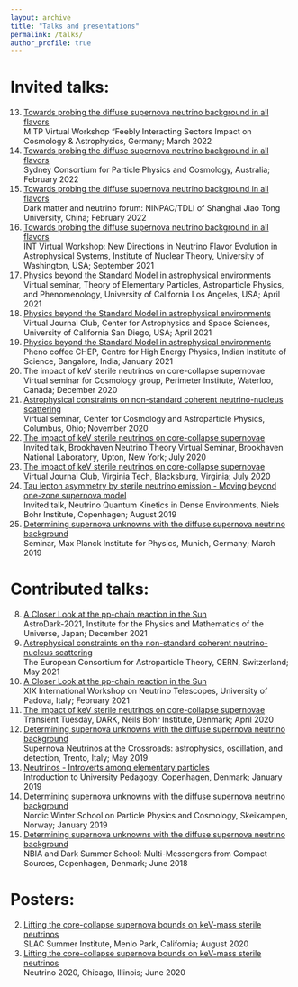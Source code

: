 ```yaml
---
layout: archive
title: "Talks and presentations"
permalink: /talks/
author_profile: true
---
```



<!---
Upcoming talks:
=====
* 
--->


Invited talks:
======
13. [Towards probing the diffuse supernova neutrino background in all flavors](https://annaannafs.github.io/files/Suliga_Mainz.pdf) <br/>
	 MITP Virtual Workshop “Feebly Interacting Sectors Impact on Cosmology & Astrophysics, Germany; March 2022
12. [Towards probing the diffuse supernova neutrino background in all flavors](https://annaannafs.github.io/files/Suliga_AU.pdf) <br/>
	Sydney Consortium for Particle Physics and Cosmology, Australia; February 2022
11. [Towards probing the diffuse supernova neutrino background in all flavors](https://annaannafs.github.io/files/DMNF-Suliga.pdf) <br/>
	Dark matter and neutrino forum: NINPAC/TDLI of Shanghai Jiao Tong University, China; February 2022
10. [Towards probing the diffuse supernova neutrino background in all flavors](https://annaannafs.github.io/files/INT-Suliga.pdf) <br/>
	INT Virtual Workshop: New Directions in Neutrino Flavor Evolution in Astrophysical Systems, Institute of Nuclear Theory, University of Washington, USA; September 2021
9. [Physics beyond the Standard Model in astrophysical environments](https://annaannafs.github.io/files/TEPAPP.pdf) <br/>
	Virtual seminar, Theory of Elementary Particles, Astroparticle Physics, and Phenomenology, University of California Los Angeles, USA; April 2021
8. [Physics beyond the Standard Model in astrophysical environments](https://annaannafs.github.io/files/CASS.pdf) <br/>
	Virtual Journal Club, Center for Astrophysics and Space Sciences, University of California San Diego, USA; April 2021
7. [Physics beyond the Standard Model in astrophysical environments](https://annaannafs.github.io/files/Suliga_IISc.pdf) <br/>
	Pheno coffee CHEP, Centre for High Energy Physics, Indian Institute of Science, Bangalore, India; January 2021
6. The impact of keV sterile neutrinos on core-collapse supernovae <br/>
	Virtual seminar for Cosmology group, Perimeter Institute, Waterloo, Canada; December 2020
5. [Astrophysical constraints on non-standard coherent neutrino-nucleus scattering](https://annaannafs.github.io/files/Suliga_CCAPP.pdf) <br/>
	Virtual seminar, Center for Cosmology and Astroparticle Physics, Columbus, Ohio; November 2020
4. [The impact of keV sterile neutrinos on core-collapse supernovae](https://annaannafs.github.io/files/BNL_Suliga.pdf)<br/>
	Invited talk, Brookhaven Neutrino Theory Virtual Seminar, Brookhaven National Laboratory, Upton, New York; July 2020
3. [The impact of keV sterile neutrinos on core-collapse supernovae](https://annaannafs.github.io/files/VT_Suliga.pdf)<br/>
	Virtual Journal Club, Virginia Tech, Blacksburg, Virginia; July 2020
2. [Tau lepton asymmetry by sterile neutrino emission - Moving beyond one-zone supernova model](https://annaannafs.github.io/files/NQKW_Suliga.pdf)<br/>
	Invited talk, Neutrino Quantum Kinetics in Dense Environments, Niels Bohr Institute, Copenhagen; August 2019
1. [Determining supernova unknowns with the diffuse supernova neutrino background](https://annaannafs.github.io/files/SEMINAR_Munich.pdf)<br/>
	Seminar, Max Planck Institute for Physics, Munich, Germany; March 2019



Contributed talks:
======
8. [A Closer Look at the pp-chain reaction in the Sun](https://annaannafs.github.io/files/AstroDark-Suliga.pdf)<br/>
	AstroDark-2021, Institute for the Physics and Mathematics of the Universe, Japan; December 2021
7. [Astrophysical constraints on the non-standard coherent neutrino-nucleus scattering](https://annaannafs.github.io/files/Suliga_EuCAPT.pdf)<br/>
	The European Consortium for Astroparticle Theory, CERN, Switzerland; May 2021
6. [A Closer Look at the pp-chain reaction in the Sun](https://annaannafs.github.io/files/XIX_Neutrino_Telescopes.pdf)<br/>
	XIX International Workshop on Neutrino Telescopes, University of Padova, Italy; February 2021
5. [The impact of keV sterile neutrinos on core-collapse supernovae](https://annaannafs.github.io/files/Anna_Suliga_lesson.pdf)<br/>
	Transient Tuesday, DARK, Neils Bohr Institute, Denmark; April 2020
4. [Determining supernova unknowns with the diffuse supernova neutrino background](https://annaannafs.github.io/files/Suliga_Trento.pdf)<br/>
	Supernova Neutrinos at the Crossroads: astrophysics, oscillation, and detection, Trento, Italy; May 2019
3. [Neutrinos - Introverts among elementary particles](https://annaannafs.github.io/files/Anna_Suliga_lesson.pdf)<br/>
	Introduction to University Pedagogy, Copenhagen, Denmark; January 2019
2. [Determining supernova unknowns with the diffuse supernova neutrino background](https://annaannafs.github.io/files/nordic.pdf) <br/>
	Nordic Winter School on Particle Physics and Cosmology, Skeikampen, Norway; January 2019
1. [Determining supernova unknowns with the diffuse supernova neutrino background](https://annaannafs.github.io/files/Anna_Suliga_presentation.pdf) <br/>
	NBIA and Dark Summer School: Multi-Messengers from Compact Sources, Copenhagen, Denmark; June 2018


Posters:
======
2. [Lifting the core-collapse supernova bounds on keV-mass sterile neutrinos](https://annaannafs.github.io/files/Suliga.pdf) <br/>
	SLAC Summer Institute, Menlo Park, California; August 2020
1. [Lifting the core-collapse supernova bounds on keV-mass sterile neutrinos](https://annaannafs.github.io/files/Suliga.pdf) <br/>
	Neutrino 2020, Chicago, Illinois; June 2020

<!---
{% if site.talkmap_link == true %}

<p style="text-decoration:underline;"><a href="/talkmap.html">See a map of all the places I've given a talk!</a></p>

{% endif %}

{% for post in site.talks reversed %}
  {% include archive-single-talk.html %}
{% endfor %}
--->
